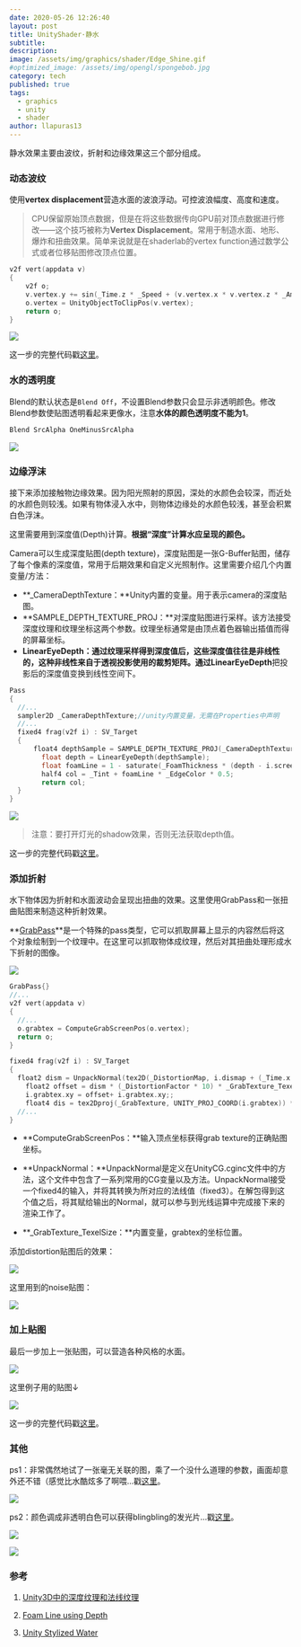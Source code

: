 ```yaml
---
date: 2020-05-26 12:26:40
layout: post
title: UnityShader·静水
subtitle: 
description: 
image: /assets/img/graphics/shader/Edge_Shine.gif
#optimized_image: /assets/img/opengl/spongebob.jpg
category: tech
published: true
tags:
  - graphics
  - unity
  - shader
author: llapuras13
---
```


静水效果主要由波纹，折射和边缘效果这三个部分组成。

### 动态波纹

使用**vertex displacement**营造水面的波浪浮动。可控波浪幅度、高度和速度。

> CPU保留原始顶点数据，但是在将这些数据传向GPU前对顶点数据进行修改——这个技巧被称为**Vertex Displacement**。常用于制造水面、地形、爆炸和扭曲效果。简单来说就是在shaderlab的vertex function通过数学公式或者位移贴图修改顶点位置。

```cpp
v2f vert(appdata v)
{
	v2f o;
	v.vertex.y += sin(_Time.z * _Speed + (v.vertex.x * v.vertex.z * _Amount)) * _Height; //用sin函数制造波浪
	o.vertex = UnityObjectToClipPos(v.vertex);
	return o;
}
```
![](/assets/img/graphics/shader/water001.gif)

这一步的完整代码戳[这里](https://github.com/llapuras/ShaderLib/blob/master/Water/Water001.shader)。

### 水的透明度

Blend的默认状态是``Blend Off``，不设置Blend参数只会显示非透明颜色。修改Blend参数使贴图透明看起来更像水，注意**水体的颜色透明度不能为1**。

```cpp
Blend SrcAlpha OneMinusSrcAlpha
```

![](/assets/img/graphics/shader/water002.gif)

### 边缘浮沫

接下来添加接触物边缘效果。因为阳光照射的原因，深处的水颜色会较深，而近处的水颜色则较浅。如果有物体浸入水中，则物体边缘处的水颜色较浅，甚至会积累白色浮沫。

这里需要用到深度值(Depth)计算。**根据“深度”计算水应呈现的颜色。**

Camera可以生成深度贴图(depth texture)，深度贴图是一张G-Buffer贴图，储存了每个像素的深度值，常用于后期效果和自定义光照制作。这里需要介绍几个内置变量/方法：

- **_CameraDepthTexture：**Unity内置的变量。用于表示camera的深度贴图。
- **SAMPLE_DEPTH_TEXTURE_PROJ：**对深度贴图进行采样。该方法接受深度纹理和纹理坐标这两个参数。纹理坐标通常是由顶点着色器输出插值而得的屏幕坐标。
- **LinearEyeDepth：**通过纹理采样得到深度值后，这些深度值往往是非线性的，这种非线性来自于透视投影使用的裁剪矩阵。通过**LinearEyeDepth**把投影后的深度值变换到线性空间下。

```cpp
Pass
{
  //...
  sampler2D _CameraDepthTexture;//unity内置变量，无需在Properties中声明
  //...
  fixed4 frag(v2f i) : SV_Target
  {
      float4 depthSample = SAMPLE_DEPTH_TEXTURE_PROJ(_CameraDepthTexture, (i.screenPos));
	    float depth = LinearEyeDepth(depthSample);
	    float foamLine = 1 - saturate(_FoamThickness * (depth - i.screenPos.w));
	    half4 col = _Tint + foamLine * _EdgeColor * 0.5;
	    return col;
  }
}
```

![](/assets/img/graphics/shader/water003.gif)

>注意：要打开灯光的shadow效果，否则无法获取depth值。

这一步的完整代码戳[这里](https://github.com/llapuras/ShaderLib/blob/master/Water/Water002.shader)。

### 添加折射

水下物体因为折射和水面波动会呈现出扭曲的效果。这里使用GrabPass和一张扭曲贴图来制造这种折射效果。

**[GrabPass](https://docs.unity3d.com/Manual/SL-GrabPass.html)**是一个特殊的pass类型，它可以抓取屏幕上显示的内容然后将这个对象绘制到一个纹理中。在这里可以抓取物体成纹理，然后对其扭曲处理形成水下折射的图像。

![](/assets/img/graphics/shader/grabtex.gif)

```cpp
GrabPass{}
//...
v2f vert(appdata v)
{
  //...
  o.grabtex = ComputeGrabScreenPos(o.vertex);		
  return o;
}

fixed4 frag(v2f i) : SV_Target
{   
  float2 dism = UnpackNormal(tex2D(_DistortionMap, i.dismap + (_Time.x * 0.2)));
	float2 offset = dism * (_DistortionFactor * 10) * _GrabTexture_TexelSize.xy;
	i.grabtex.xy = offset+ i.grabtex.xy;;
	float4 dis = tex2Dproj(_GrabTexture, UNITY_PROJ_COORD(i.grabtex)) * _EdgeColor;
  //...
}
```

- **ComputeGrabScreenPos：**输入顶点坐标获得grab texture的正确贴图坐标。

- **UnpackNormal：**UnpackNormal是定义在UnityCG.cginc文件中的方法，这个文件中包含了一系列常用的CG变量以及方法。UnpackNormal接受一个fixed4的输入，并将其转换为所对应的法线值（fixed3）。在解包得到这个值之后，将其赋给输出的Normal，就可以参与到光线运算中完成接下来的渲染工作了。

- **_GrabTexture_TexelSize：**内置变量，grabtex的坐标位置。

添加distortion贴图后的效果：

![](/assets/img/graphics/shader/water004.gif)

这里用到的noise贴图：

![](/assets/img/graphics/shader/WaterNoise.jpg)

### 加上贴图

最后一步加上一张贴图，可以营造各种风格的水面。

![](/assets/img/graphics/shader/Water005.gif)

这里例子用的贴图↓

![](/assets/img/graphics/shader/WaterTexture.png)

这一步的完整代码戳[这里](https://github.com/llapuras/ShaderLib/blob/master/Water/Water003.shader)。

### 其他

ps1：非常偶然地试了一张毫无关联的图，乘了一个没什么道理的参数，画面却意外还不错（感觉比水酷炫多了啊喂...戳[这里](https://github.com/llapuras/ShaderLib/blob/master/Water/edge_shine.shader)。

![](/assets/img/graphics/shader/edge_shine.gif)

ps2：颜色调成非透明白色可以获得blingbling的发光片...戳[这里](https://github.com/llapuras/ShaderLib/blob/master/Water/blingbling.shader)。

![](/assets/img/graphics/shader/blingbling.png)


![](/assets/img/line.png)

### 参考

1. [Unity3D中的深度纹理和法线纹理](https://www.jianshu.com/p/98aa7d5de675)

3. [Foam Line using Depth](https://lindenreid.wordpress.com/2017/12/15/simple-water-shader-in-unity/)

4. [Unity Stylized Water](https://www.patreon.com/posts/15121329)
